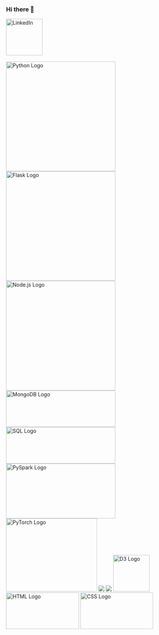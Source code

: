 ### Hi there 👋

<a href="https://www.linkedin.com/in/muhammad-umar-796506248/" target="_blank">
  <img src="https://content.linkedin.com/content/dam/me/business/en-us/amp/brand-site/v2/bg/LI-Logo.svg.original.svg" alt="LinkedIn" width="100">
</a>
<br><br>

<img src="https://www.python.org/static/community_logos/python-logo-generic.svg" alt="Python Logo" width="300"/>
<img src="https://flask.palletsprojects.com/en/3.0.x/_images/flask-horizontal.png" alt="Flask Logo" width="300">
<img src="https://nodejs.org/static/images/logo.svg" alt="Node.js Logo" width="300">

<img src="https://webassets.mongodb.com/_com_assets/cms/mongodb_logo1-76twgcu2dm.png" alt="MongoDB Logo" width="300" height="100">
<img src="https://upload.wikimedia.org/wikipedia/commons/thumb/8/87/Sql_data_base_with_logo.png/600px-Sql_data_base_with_logo.png" alt="SQL Logo" width="300" height="100">

<img src="https://spark.apache.org/images/spark-logo-trademark.png" alt="PySpark Logo" width="300" height="150">
<img src="https://pytorch.org/assets/images/pytorch-logo.png" alt="PyTorch Logo" width="250" height="200">


<img src="https://img.icons8.com/offices/80/000000/bar-chart.png"/>
<img src="https://img.icons8.com/windows/96/000000/artificial-intelligence.png"/>
<img src="https://raw.githubusercontent.com/d3/d3-logo/master/d3.svg" alt="D3 Logo" width="100"/>


<img src="https://upload.wikimedia.org/wikipedia/commons/6/61/HTML5_logo_and_wordmark.svg" alt="HTML Logo" width="200" height="100"/>
<img src="https://upload.wikimedia.org/wikipedia/commons/d/d5/CSS3_logo_and_wordmark.svg" alt="CSS Logo" width="200" height="100"/>




<!--
**M-Umar-949/M-Umar-949** is a ✨ _special_ ✨ repository because its `README.md` (this file) appears on your GitHub profile.

Here are some ideas to get you started:

- 🔭 I’m currently working on ...
- 🌱 I’m currently learning ...
- 👯 I’m looking to collaborate on ...
- 🤔 I’m looking for help with ...
- 💬 Ask me about ...
- 📫 How to reach me: ...
- 😄 Pronouns: ...
- ⚡ Fun fact: ...
-->

